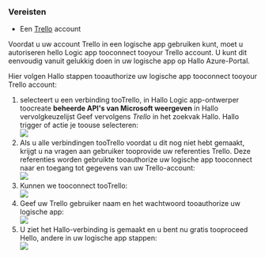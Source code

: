 ### <a name="prerequisites"></a>Vereisten
* Een [Trello](http://trello.com) account 

Voordat u uw account Trello in een logische app gebruiken kunt, moet u autoriseren hello Logic app tooconnect tooyour Trello account. U kunt dit eenvoudig vanuit gelukkig doen in uw logische app op Hallo Azure-Portal. 

Hier volgen Hallo stappen tooauthorize uw logische app tooconnect tooyour Trello account:

1. selecteert u een verbinding tooTrello, in Hallo Logic app-ontwerper toocreate **beheerde API's van Microsoft weergeven** in Hallo vervolgkeuzelijst Geef vervolgens *Trello* in het zoekvak Hallo. Hallo trigger of actie je toouse selecteren:  
   ![](./media/connectors-create-api-trello/trello-1.png)
2. Als u alle verbindingen tooTrello voordat u dit nog niet hebt gemaakt, krijgt u na vragen aan gebruiker tooprovide uw referenties Trello. Deze referenties worden gebruikte tooauthorize uw logische app tooconnect naar en toegang tot gegevens van uw Trello-account:  
   ![](./media/connectors-create-api-trello/trello-2.png) 
3. Kunnen we tooconnect tooTrello:  
   ![](./media/connectors-create-api-trello/trello-3.png)   
4. Geef uw Trello gebruiker naam en het wachtwoord tooauthorize uw logische app:  
   ![](./media/connectors-create-api-trello/trello-4.png)  
5. U ziet het Hallo-verbinding is gemaakt en u bent nu gratis tooproceed Hello, andere in uw logische app stappen:  
   ![](./media/connectors-create-api-trello/trello-5.png)


